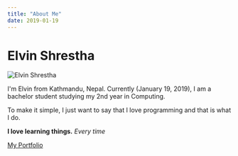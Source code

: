 ```yaml
---
title: "About Me"
date: 2019-01-19
---
```


# Elvin Shrestha
![Elvin Shrestha](https://avatars2.githubusercontent.com/u/37188510)

I'm Elvin from Kathmandu, Nepal. Currently (January 19, 2019), I am a bachelor student studying my 2nd year in Computing.

To make it simple, I just want to say that I love programming and that is what I do.

__I love learning things.__ *Every time*

[My Portfolio](https://elwyncrestha.github.io)
